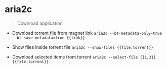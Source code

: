 # aria2c

> Download application

- Download torrent file from magnet link
`aria2c --bt-metadata-only=true --bt-save-metadata=true {{link}}`

- Show files inside torrent file
`aria2c --show-files {{file.torrent}}`

- Download selected items from torrent
`aria2c --select-file {{1,3}} {{file.torrent}}`
